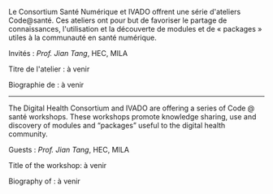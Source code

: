 
Le Consortium Santé Numérique et IVADO offrent une série d'ateliers Code@santé. Ces ateliers ont pour but de favoriser le partage de connaissances, l'utilisation et la découverte de modules et de « packages » utiles à la communauté en santé numérique.

Invités : *Prof. Jian Tang*, HEC, MILA

Titre de l'atelier : à venir

Biographie de  : à venir

-------------------------------------------------------------------------------

The Digital Health Consortium and IVADO are offering a series of Code @ santé workshops. These workshops promote knowledge sharing, use and discovery of modules and “packages” useful to the digital health community.

Guests :  *Prof. Jian Tang*, HEC, MILA

Title of the workshop: à venir

Biography of : à venir
